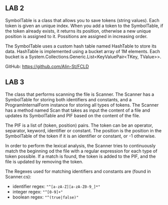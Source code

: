 ﻿## LAB 2

SymbolTable is a class that allows you to save tokens (string values). Each token is given an unique index.
When you add a token to the SymbolTable, if the token already exists, it returns its position, otherwise a new
unique position is assigned to it. Possitions are assigned in increasing order.

The SymbolTable uses a custom hash table named HashTable to store its data. HashTable is implemented using a
bucket array of 1M elements. Each bucket is a System.Collections.Generic.List<KeyValuePair<TKey, TValue>>.

GitHub: https://github.com/Alin-St/FCLD

## LAB 3
The class that performs scanning the file is Scanner. The Scanner has a SymbolTable for storing both identifiers and constants,
and a ProgramInternalForm instance for storing all types of tokens. The Scanner has a method named Scan that takes as input the
content of a file and updates its SymbolTable and PIF based on the content of the file.

The PIF is a list of (token, position) pairs. The token can be an operator, separator, keyword, identifier or constant. The position
is the position in the SymbolTable of the token if it is an identifier or constant, or -1 otherwise.

In order to perform the lexical analysis, the Scanner tries to continuously match the beginning od the file with a regular expression
for each type of token possible. If a match is found, the token is added to the PIF, and the file is updated by removing the token.

The Regexes used for matching identifiers and constants are (found in Scanner.cs):
* identifier regex: `"^[a-zA-Z][a-zA-Z0-9_]*"`
* integer regex: `"^[0-9]+"`
* boolean regex: `"^(true|false)"`
